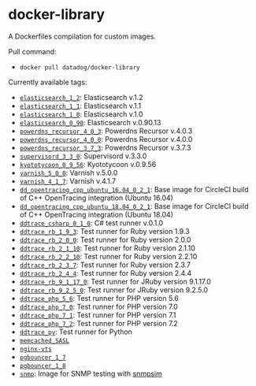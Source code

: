 # docker-library

A Dockerfiles compilation for custom images.

Pull command:

* `docker pull datadog/docker-library`

Currently available tags:

* [`elasticsearch_1_2`](https://github.com/DataDog/docker-library/tree/master/elasticsearch/1.2): Elasticsearch v.1.2
* [`elasticsearch_1_1`](https://github.com/DataDog/docker-library/tree/master/elasticsearch/1.1): Elasticsearch v.1.1
* [`elasticsearch_1_0`](https://github.com/DataDog/docker-library/tree/master/elasticsearch/1.0): Elasticsearch v.1.0
* [`elasticsearch_0_90`](https://github.com/DataDog/docker-library/tree/master/elasticsearch/0.90): Elasticsearch v.0.90.13
* [`powerdns_recursor_4_0_3`](https://github.com/DataDog/docker-library/tree/master/powerdns\_recursor/4.0.3): Powerdns Recursor v.4.0.3
* [`powerdns_recursor_4_0_0`](https://github.com/DataDog/docker-library/tree/master/powerdns\_recursor/4.0.0): Powerdns Recursor v.4.0.0
* [`powerdns_recursor_3_7_3`](https://github.com/DataDog/docker-library/tree/master/powerdns\_recursor/3.7.3): Powerdns Recursor v.3.7.3
* [`supervisord_3_3_0`](https://github.com/DataDog/docker-library/tree/master/supervisord/3.3.0): Supervisord v.3.3.0
* [`kyototycoon_0_9_56`](https://github.com/DataDog/docker-library/tree/master/kyototycoon/0.9.56): Kyototycoon v.0.9.56
* [`varnish_5_0_0`](https://github.com/DataDog/docker-library/tree/master/varnish/5.0.0): Varnish v.5.0.0
* [`varnish_4_1_7`](https://github.com/DataDog/docker-library/tree/master/varnish/4.1.7): Varnish v.4.1.7
* [`dd_opentracing_cpp_ubuntu_16.04_0_2_1`](https://github.com/DataDog/docker-library/tree/master/dd-opentracing-cpp/ubuntu_16.04/0.2.1): Base image for CircleCI build of C++ OpenTracing integration (Ubuntu 16.04)
* [`dd_opentracing_cpp_ubuntu_18.04_0_2_1`](https://github.com/DataDog/docker-library/tree/master/dd-opentracing-cpp/ubuntu_18.04/0.2.1): Base image for CircleCI build of C++ OpenTracing integration (Ubuntu 18.04)
* [`ddtrace_csharp_0_1_0`](https://github.com/DataDog/docker-library/tree/master/dd-trace-csharp/0.1.0): C# test runner v.0.1.0
* [`ddtrace_rb_1_9_3`](https://github.com/DataDog/docker-library/tree/master/dd-trace-rb/1.9.3): Test runner for Ruby version 1.9.3
* [`ddtrace_rb_2_0_0`](https://github.com/DataDog/docker-library/tree/master/dd-trace-rb/2.0.0): Test runner for Ruby version 2.0.0
* [`ddtrace_rb_2_1_10`](https://github.com/DataDog/docker-library/tree/master/dd-trace-rb/2.1.10): Test runner for Ruby version 2.1.10
* [`ddtrace_rb_2_2_10`](https://github.com/DataDog/docker-library/tree/master/dd-trace-rb/2.2.10): Test runner for Ruby version 2.2.10
* [`ddtrace_rb_2_3_7`](https://github.com/DataDog/docker-library/tree/master/dd-trace-rb/2.3.7): Test runner for Ruby version 2.3.7
* [`ddtrace_rb_2_4_4`](https://github.com/DataDog/docker-library/tree/master/dd-trace-rb/2.4.4): Test runner for Ruby version 2.4.4
* [`ddtrace_rb_9_1_17_0`](https://github.com/DataDog/docker-library/tree/master/dd-trace-rb/9.1.17.0): Test runner for JRuby version 9.1.17.0
* [`ddtrace_rb_9_2_5_0`](https://github.com/DataDog/docker-library/tree/master/dd-trace-rb/9.2.5.0): Test runner for JRuby version 9.2.5.0
* [`ddtrace_php_5_6`](https://github.com/DataDog/docker-library/tree/master/dd-trace-php/Dockerfile_56): Test runner for PHP version 5.6
* [`ddtrace_php_7_0`](https://github.com/DataDog/docker-library/tree/master/dd-trace-php/Dockerfile_70): Test runner for PHP version 7.0
* [`ddtrace_php_7_1`](https://github.com/DataDog/docker-library/tree/master/dd-trace-php/Dockerfile_71): Test runner for PHP version 7.1
* [`ddtrace_php_7_2`](https://github.com/DataDog/docker-library/tree/master/dd-trace-php/Dockerfile_72): Test runner for PHP version 7.2
* [`ddtrace_py`](https://github.com/DataDog/docker-library/tree/master/dd-trace-py): Test runner for Python
* [`memcached_SASL`](https://github.com/DataDog/docker-library/tree/master/memcached)
* [`nginx-vts`](https://github.com/DataDog/docker-library/tree/master/nginx-vts)
* [`pgbouncer_1_7`](https://github.com/DataDog/docker-library/tree/master/pgbouncer/1.7)
* [`pgbouncer_1_8`](https://github.com/DataDog/docker-library/tree/master/pgbouncer/1.7)
* [`snmp`](https://github.com/DataDog/docker-library/tree/master/snmp): Image for SNMP testing with [snmpsim](http://snmplabs.com/snmpsim/quickstart.html)
